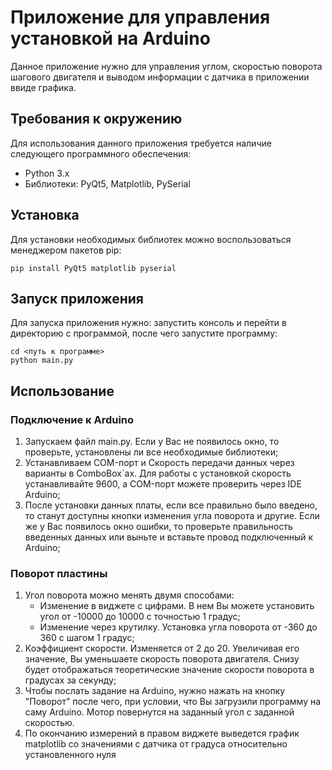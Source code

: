 # Приложение для управления установкой на Arduino
Данное приложение нужно для управления углом, скоростью поворота шагового двигателя и выводом информации с датчика в приложении ввиде графика.


## Требования к окружению

Для использования данного приложения требуется наличие следующего программного обеспечения:

- Python 3.x
- Библиотеки: PyQt5, Matplotlib, PySerial

## Установка

Для установки необходимых библиотек можно воспользоваться менеджером пакетов pip:
```
pip install PyQt5 matplotlib pyserial
```
## Запуск приложения

Для запуска приложения нужно: запустить консоль и перейти в директорию с программой, после чего запустите программу:
```commandline
cd <путь к программе>
python main.py
```

## Использование

### Подключение к Arduino
1. Запускаем файл main.py. Если у Вас не появилось окно, то проверьте, установлены ли все необходимые библиотеки;
2. Устанавливаем COM-порт и Скорость передачи данных через варианты в ComboBox`ах. Для работы с установкой скорость устанавливайте 9600, а COM-порт можете проверить через IDE Arduino;
3. После установки данных платы, если все правильно было введено, то станут доступны кнопки изменения угла поворота и другие. Если же у Вас появилось окно ошибки, то проверьте правильность введенных данных или выньте и вставьте провод подключенный к Arduino;
### Поворот пластины
1. Угол поворота можно менять двумя способами:
   - Изменение в виджете с цифрами. В нем Вы можете установить угол от -10000 до 10000 с точностью 1 градус;
   - Изменение через крутилку. Установка угла поворота от -360 до 360 с шагом 1 градус;
2. Коэффициент скорости. Изменяется от 2 до 20. Увеличивая его значение, Вы уменьшаете скорость поворота двигателя. Снизу будет отображаться теоретические значение скорости поворота в градусах за секунду;
3. Чтобы послать задание на Arduino, нужно нажать на кнопку "Поворот" после чего, при условии, что Вы загрузили программу на саму Arduino. Мотор повернутся на заданный угол с заданной скоростью.
4. По окончанию измерений в правом виджете выведется график matplotlib со значениями с датчика от градуса относительно установленного нуля